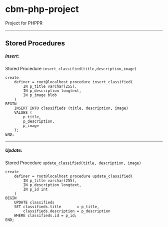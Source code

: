 # cbm-php-project
Project for PHPPR

---

## Stored Procedures

##### Insert:
Stored Procedure `insert_classified(title,description,image)`

```
create
    definer = root@localhost procedure insert_classified(
        IN p_title varchar(255), 
        IN p_description longtext, 
        IN p_image blob
    )
BEGIN
    INSERT INTO classifieds (title, description, image)
    VALUES (
        p_title,
        p_description,
        p_image
    );
END;
```

---
##### Update:
Stored Procedure `update_classified(title, description, image)`
```
create
    definer = root@localhost procedure update_classified(
        IN p_title varchar(255), 
        IN p_description longtext, 
        IN p_id int
    )
BEGIN
    UPDATE classifieds
    SET classifieds.title       = p_title,
        classifieds.description = p_description
    WHERE classifieds.id = p_id;
END;
```